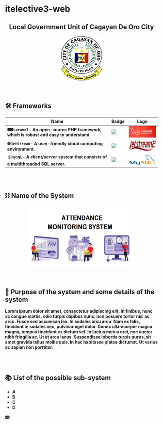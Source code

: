 # itelective3-web

<h2 align="center"> <b>
Local Government Unit of Cagayan De Oro City
</h2>

<div align="center">
  <img width="150" height="150" src="Logo.png">
</div><br><br>
  
  
  
## 🛠 Frameworks
| Name         | Badge                                                                                                       | Logo           | 
| ------------- | ------------- | ------------- | 
| ⌨`Laravel`- An open-source PHP framework, which is robust and easy to understand.       | <img src="https://img.shields.io/badge/Laravel-FF2D20?style=for-the-badge&logo=laravel&logoColor=white"/>  | <img width="150" height="38" src="Laravel.png">  |
| 🌐`JetStream`- A user-friendly cloud computing environment.     | <img src="https://img.shields.io/badge/hex-docs-lightgreen.svg"/>  | <img width="150" height="38" src="JStream2.png">  |
| 🖇️`MySQL`- A client/server system that consists of a multithreaded SQL server.         | <img src="https://img.shields.io/badge/MySQL-005C84?style=for-the-badge&logo=mysql&logoColor=white"/>  | <img width="150" height="38" src="MySQLo.png">  | 
  
  <p><br><br></p>

## ⛓️  Name of the System

<div align="center">
  <img width="350" height="200" src="System%20Name.png">
</div><br><br>

  
  ## 📱 Purpose of the system and some details of the system
  Lorem ipsum dolor sit amet, consectetur adipiscing elit. In finibus, nunc ac congue mattis, odio turpis dapibus nunc, non posuere tortor nisi ac arcu. Fusce sed accumsan leo. In sodales arcu arcu. Nam ex felis, tincidunt in sodales nec, pulvinar eget dolor. Donec ullamcorper magna magna, tempus tincidunt ex dictum vel. In luctus metus orci, nec auctor nibh fringilla ac. Ut et arcu lacus. Suspendisse lobortis turpis purus, sit amet gravida tellus mollis quis. In hac habitasse platea dictumst. Ut varius ac sapien non porttitor.
    <p><br><br></p>
  
   ## 📚  List of the possible sub-system
  - A
  - B
  - C
  - D
  
📟
